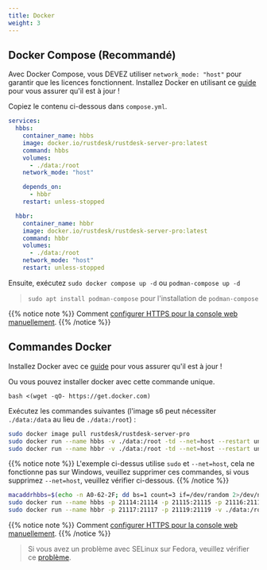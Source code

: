 ```yaml
---
title: Docker
weight: 3
---
```


## Docker Compose (Recommandé)

Avec Docker Compose, vous DEVEZ utiliser `network_mode: "host"` pour garantir que les licences fonctionnent. Installez Docker en utilisant ce [guide](https://docs.docker.com/engine/install) pour vous assurer qu'il est à jour !

Copiez le contenu ci-dessous dans `compose.yml`.

```yaml
services:
  hbbs:
    container_name: hbbs
    image: docker.io/rustdesk/rustdesk-server-pro:latest
    command: hbbs
    volumes:
      - ./data:/root
    network_mode: "host"

    depends_on:
      - hbbr
    restart: unless-stopped

  hbbr:
    container_name: hbbr
    image: docker.io/rustdesk/rustdesk-server-pro:latest
    command: hbbr
    volumes:
      - ./data:/root
    network_mode: "host"
    restart: unless-stopped
```

Ensuite, exécutez `sudo docker compose up -d` ou `podman-compose up -d`

> `sudo apt install podman-compose` pour l'installation de `podman-compose`

{{% notice note %}}
Comment [configurer HTTPS pour la console web manuellement](https://rustdesk.com/docs/en/self-host/rustdesk-server-pro/faq/#set-up-https-for-web-console-manually).
{{% /notice %}}

## Commandes Docker

Installez Docker avec ce [guide](https://docs.docker.com/engine/install) pour vous assurer qu'il est à jour !

Ou vous pouvez installer docker avec cette commande unique.

```
bash <(wget -qO- https://get.docker.com)
```

Exécutez les commandes suivantes (l'image s6 peut nécessiter `./data:/data` au lieu de `./data:/root`) :

```sh
sudo docker image pull rustdesk/rustdesk-server-pro
sudo docker run --name hbbs -v ./data:/root -td --net=host --restart unless-stopped docker.io/rustdesk/rustdesk-server-pro hbbs
sudo docker run --name hbbr -v ./data:/root -td --net=host --restart unless-stopped docker.io/rustdesk/rustdesk-server-pro hbbr
```

{{% notice note %}}
L'exemple ci-dessus utilise `sudo` et `--net=host`, cela ne fonctionne pas sur Windows, veuillez supprimer ces commandes, si vous supprimez `--net=host`, veuillez vérifier ci-dessous.
{{% /notice %}}

```sh
macaddrhbbs=$(echo -n A0-62-2F; dd bs=1 count=3 if=/dev/random 2>/dev/null |hexdump -v -e '/1 "-%02X"')
sudo docker run --name hbbs -p 21114:21114 -p 21115:21115 -p 21116:21116 -p 21116:21116/udp -p 21118:21118 -v ./data:/root -td --mac-address="$macaddrhbbs" --restart unless-stopped docker.io/rustdesk/rustdesk-server-pro hbbs
sudo docker run --name hbbr -p 21117:21117 -p 21119:21119 -v ./data:/root -td --restart unless-stopped docker.io/rustdesk/rustdesk-server-pro hbbr
```

{{% notice note %}}
Comment [configurer HTTPS pour la console web manuellement](https://rustdesk.com/docs/en/self-host/rustdesk-server-pro/faq/#set-up-https-for-web-console-manually).
{{% /notice %}}


> Si vous avez un problème avec SELinux sur Fedora, veuillez vérifier ce [problème](https://github.com/rustdesk/rustdesk-server/issues/230).